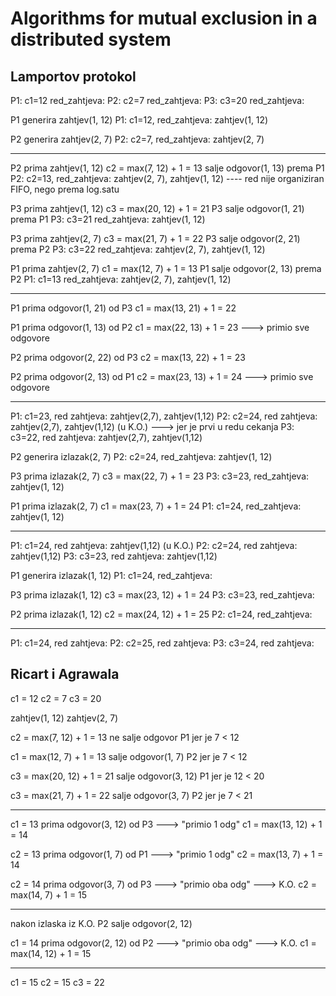 # Algorithms for mutual exclusion in a distributed system
## Lamportov protokol 

P1: c1=12 red_zahtjeva: 
P2: c2=7  red_zahtjeva: 
P3: c3=20 red_zahtjeva: 

P1 generira zahtjev(1, 12)
P1: c1=12, red_zahtjeva: zahtjev(1, 12)

P2 generira zahtjev(2, 7)
P2: c2=7,  red_zahtjeva: zahtjev(2, 7)

-----------------------------------------------------

P2 prima zahtjev(1, 12)
c2 = max(7, 12) + 1 = 13
salje odgovor(1, 13) prema P1
P2: c2=13,  red_zahtjeva: zahtjev(2, 7), zahtjev(1, 12) ---- red nije organiziran FIFO, nego prema log.satu

P3 prima zahtjev(1, 12)
c3 = max(20, 12) + 1 = 21
P3 salje odgovor(1, 21) prema P1
P3: c3=21 red_zahtjeva: zahtjev(1, 12)

P3 prima zahtjev(2, 7)
c3 = max(21, 7) + 1 = 22
P3 salje odgovor(2, 21) prema P2
P3: c3=22 red_zahtjeva: zahtjev(2, 7), zahtjev(1, 12)

P1 prima zahtjev(2, 7) 
c1 = max(12, 7) + 1 = 13
P1 salje odgovor(2, 13) prema P2 
P1: c1=13 red_zahtjeva: zahtjev(2, 7), zahtjev(1, 12)

-----------------------------------------------------

P1 prima odgovor(1, 21) od P3
c1 = max(13, 21) + 1 = 22

P1 prima odgovor(1, 13) od P2
c1 = max(22, 13) + 1 = 23 ---> primio sve odgovore

P2 prima odgovor(2, 22) od P3
c2 = max(13, 22) + 1 = 23

P2 prima odgovor(2, 13) od P1
c2 = max(23, 13) + 1 = 24 ---> primio sve odgovore

-----------------------------------------------------

P1: c1=23, red zahtjeva: zahtjev(2,7), zahtjev(1,12)
P2: c2=24, red zahtjeva: zahtjev(2,7), zahtjev(1,12) (u K.O.) ---> jer je prvi u redu cekanja
P3: c3=22, red zahtjeva: zahtjev(2,7), zahtjev(1,12)

P2 generira izlazak(2, 7)
P2: c2=24, red_zahtjeva: zahtjev(1, 12)

P3 prima izlazak(2, 7)
c3 = max(22, 7) + 1 = 23
P3: c3=23, red_zahtjeva: zahtjev(1, 12)

P1 prima izlazak(2, 7)
c1 = max(23, 7) + 1 = 24
P1: c1=24, red_zahtjeva: zahtjev(1, 12)

-----------------------------------------------------

P1: c1=24, red zahtjeva: zahtjev(1,12) (u K.O.) 
P2: c2=24, red zahtjeva: zahtjev(1,12)
P3: c3=23, red zahtjeva: zahtjev(1,12)

P1 generira izlazak(1, 12)
P1: c1=24, red_zahtjeva: 

P3 prima izlazak(1, 12)
c3 = max(23, 12) + 1 = 24
P3: c3=23, red_zahtjeva: 

P2 prima izlazak(1, 12)
c2 = max(24, 12) + 1 = 25
P2: c1=24, red_zahtjeva:

-----------------------------------------------------

P1: c1=24, red zahtjeva:
P2: c2=25, red zahtjeva:
P3: c3=24, red zahtjeva:



## Ricart i Agrawala

c1 = 12
c2 = 7
c3 = 20

zahtjev(1, 12)
zahtjev(2, 7)

c2 = max(7, 12) + 1 = 13
ne salje odgovor P1 jer je 7 < 12

c1 = max(12, 7) + 1 = 13
salje odgovor(1, 7) P2 jer je 7 < 12

c3 = max(20, 12) + 1 = 21
salje odgovor(3, 12) P1 jer je 12 < 20

c3 = max(21, 7) + 1 = 22
salje odgovor(3, 7) P2 jer je 7 < 21

-----------------------------------------------------

c1 = 13 prima odgovor(3, 12) od P3 ---> "primio 1 odg"
c1 = max(13, 12) + 1 = 14

c2 = 13 prima odgovor(1, 7) od P1 ---> "primio 1 odg"
c2 = max(13, 7) + 1 = 14

c2 = 14 prima odgovor(3, 7) od P3 ---> "primio oba odg" ---> K.O.
c2 = max(14, 7) + 1 = 15 

-----------------------------------------------------

nakon izlaska iz K.O. 
P2 salje odgovor(2, 12)

c1 = 14 prima odgovor(2, 12) od P2 ---> "primio oba odg" ---> K.O.
c1 = max(14, 12) + 1 = 15

-----------------------------------------------------

c1 = 15
c2 = 15
c3 = 22
